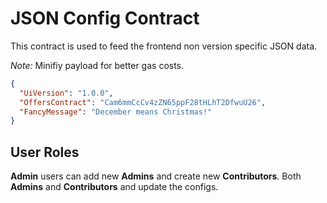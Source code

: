 # JSON Config Contract

This contract is used to feed the frontend non version specific JSON data.

_Note:_ Minifiy payload for better gas costs.

```JSON
{
  "UiVersion": "1.0.0",
  "OffersContract": "Cam6mmCcCv4zZN65ppF28tHLhT2DfwuU26",
  "FancyMessage": "December means Christmas!"
}
```

## User Roles

**Admin** users can add new **Admins** and create new **Contributors**. Both **Admins** and **Contributors** and update the configs.
